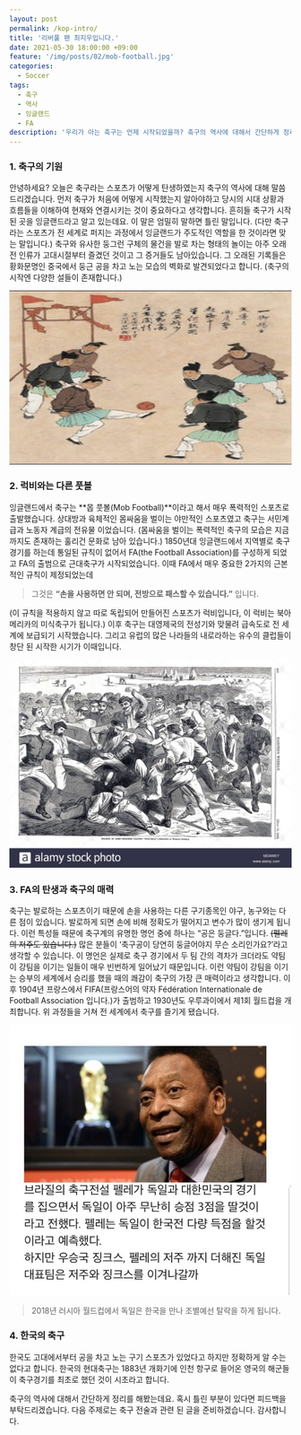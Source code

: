 ```yaml
---
layout: post
permalink: /kop-intro/
title: '리버풀 팬 최지우입니다.'
date: 2021-05-30 18:00:00 +09:00
feature: '/img/posts/02/mob-football.jpg'
categories:
  - Soccer
tags:
  - 축구
  - 역사
  - 잉글랜드
  - FA
description: '우리가 아는 축구는 언제 시작되었을까? 축구의 역사에 대해서 간단하게 정리해드립니다. 잉글랜드에서 탄생한 FA 축구를 어떻게 전 세계에서 즐기게 되었을까. 그 답이 여기에 있습니다.'
---
```


### 1. 축구의 기원
안녕하세요? 오늘은 축구라는 스포츠가 어떻게 탄생하였는지 축구의 역사에 대해 말씀드리겠습니다. 먼저 축구가 처음에 어떻게 시작했는지 알아야하고 당시의 시대 상황과 흐름들을 이해하여 현재와 연결시키는 것이 중요하다고 생각합니다. 흔히들 축구가 시작된 곳을 잉글랜드라고 알고 있는데요. 이 말은 엄밀히 말하면 틀린 말입니다. (다만 축구라는 스포츠가 전 세계로 퍼지는 과정에서 잉글랜드가 주도적인 역할을 한 것이라면 맞는 말입니다.) 축구와 유사한 둥그런 구체의 물건을 발로 차는 형태의 놀이는 아주 오래전 인류가 고대시절부터 즐겼던 것이고 그 증거들도 남아있습니다. 그 오래된 기록들은 황화문명인 중국에서 둥근 공을 차고 노는 모습의 벽화로 발견되었다고 합니다. (축구의 시작엔 다양한 설들이 존재합니다.)

![펠레의 저주](/img/posts/02/china-ancient-football.png)

### 2. 럭비와는 다른 풋볼
잉글랜드에서 축구는 **몹 풋볼(Mob Football)**이라고 해서 매우 폭력적인 스포츠로 출발했습니다. 상대방과 육체적인 몸싸움을 벌이는 야만적인 스포츠였고 축구는 서민계급과 노동자 계급의 전유물 이었습니다. (몸싸움을 벌이는 폭력적인 축구의 모습은 지금까지도 존재하는 훌리건 문화로 남아 있습니다.) 1850년대 잉글랜드에서 지역별로 축구 경기를 하는데 통일된 규칙이 없어서 FA(the Football Association)를 구성하게 되었고 FA의 출범으로 근대축구가 시작되었습니다. 이때 FA에서 매우 중요한 2가지의 근본적인 규칙이 제정되었는데

 > 그것은 **“손을 사용하면 안 되며, 전방으로 패스할 수 있습니다.”** 입니다.

(이 규칙을 적용하지 않고 따로 독립되어 만들어진 스포츠가 럭비입니다, 이 럭비는 북아메리카의 미식축구가 됩니다.) 이후 축구는 대영제국의 전성기와 맞물려 급속도로 전 세계에 보급되기 시작했습니다. 그리고 유럽의 많은 나라들의 내로라하는 유수의 클럽들이 창단 된 시작한 시기가 이때입니다.

![몹풋볼](/img/posts/02/mob-football.jpg)


### 3. FA의 탄생과 축구의 매력
축구는 발로하는 스포츠이기 때문에 손을 사용하는 다른 구기종목인 야구, 농구와는 다른 점이 있습니다. 발로하게 되면 손에 비해 정확도가 떨어지고 변수가 많이 생기게 됩니다. 이런 특성들 때문에 축구계의 유명한 명언 중에 하나는 “공은 둥글다.”입니다. ~~(펠레의 저주도 있습니다.)~~ 많은 분들이 ‘축구공이 당연히 둥글어야지 무슨 소리인가요?’라고 생각할 수 있습니다. 이 명언은 실제로 축구 경기에서 두 팀 간의 격차가 크더라도 약팀이 강팀을 이기는 일들이 매우 빈번하게 일어났기 때문입니다. 이런 약팀이 강팀을 이기는 승부의 세계에서 승리를 했을 때의 쾌감이 축구의 가장 큰 매력이라고 생각합니다. 이후 1904년 프랑스에서 FIFA(프랑스어의 약자 Fédération Internationale de Football Association 입니다.)가 출범하고 1930년도 우루과이에서 제1회 월드컵을 개최합니다. 위 과정들을 거쳐 전 세계에서 축구를 즐기게 됐습니다.

![펠레의 저주](/img/posts/02/pele-curse.jpeg)
>2018년 러시아 월드컵에서 독일은 한국을 만나 조별예선 탈락을 하게 됩니다.

### 4. 한국의 축구
한국도 고대에서부터 공을 차고 노는 구기 스포츠가 있었다고 하지만 정확하게 알 수는 없다고 합니다. 한국의 현대축구는 1883년 개화기에 인천 항구로 들어온 영국의 해군들이 축구경기를 최초로 했던 것이 시초라고 합니다.


축구의 역사에 대해서 간단하게 정리를 해봤는데요. 혹시 틀린 부분이 있다면 피드백을 부탁드리겠습니다. 다음 주제로는 축구 전술과 관련 된 글을 준비하겠습니다. 감사합니다.
